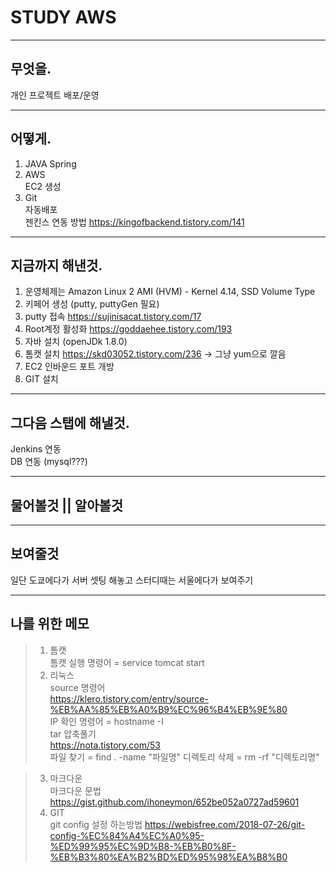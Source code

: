 # STUDY AWS

---

## 무엇을.
개인 프로젝트 배포/운영

---

## 어떻게.
1. JAVA Spring
2. AWS   
    EC2 생성
3. Git   
    자동배포    
    젠킨스 연동 방법 https://kingofbackend.tistory.com/141

---

## 지금까지 해낸것.
1. 운영체제는 Amazon Linux 2 AMI (HVM) - Kernel 4.14, SSD Volume Type
2. 키페어 생성 (putty, puttyGen 필요)
3. putty 접속 https://sujinisacat.tistory.com/17
4. Root계정 활성화 https://goddaehee.tistory.com/193
5. 자바 설치 (openJDk 1.8.0)
6. 톰캣 설치 https://skd03052.tistory.com/236 -> 그냥 yum으로 깔음   
7. EC2 인바운드 포트 개방
8. GIT 설치


---

## 그다음 스탭에 해낼것.
Jenkins 연동   
DB 연동 (mysql???)





---

## 물어볼것 || 알아볼것 


---

## 보여줄것
일단 도쿄에다가 서버 셋팅 해놓고 스터디때는 서울에다가 보여주기

---

## 나를 위한 메모   

> 1.  톰캣   
>  톰캣 실행 명령어 = service tomcat start    
> 2. 리눅스   
>   source 명령어   
    https://klero.tistory.com/entry/source-%EB%AA%85%EB%A0%B9%EC%96%B4%EB%9E%80   
>   IP 확인 명령어 = hostname -I   
>   tar 압축풀기    
    https://nota.tistory.com/53   
>   파일 찾기 = find . -name "파일명"
>   디렉토리 삭제 = rm -rf "디렉토리명"

> 3. 마크다운   
>   마크다운 문법    
    https://gist.github.com/ihoneymon/652be052a0727ad59601
> 4. GIT    
   git config 설정 하는방법 https://webisfree.com/2018-07-26/git-config-%EC%84%A4%EC%A0%95-%ED%99%95%EC%9D%B8-%EB%B0%8F-%EB%B3%80%EA%B2%BD%ED%95%98%EA%B8%B0





